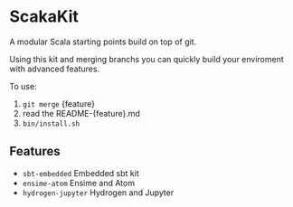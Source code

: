 # ScakaKit

A modular Scala starting points build on top of git. 

Using this kit and merging branchs you can quickly build your enviroment with advanced features.

To use:

1. `git merge` {feature}
1. read the README-{feature}.md
1. `bin/install.sh`

## Features

- `sbt-embedded` Embedded sbt kit
- `ensime-atom`  Ensime and Atom
- `hydrogen-jupyter` Hydrogen and Jupyter
